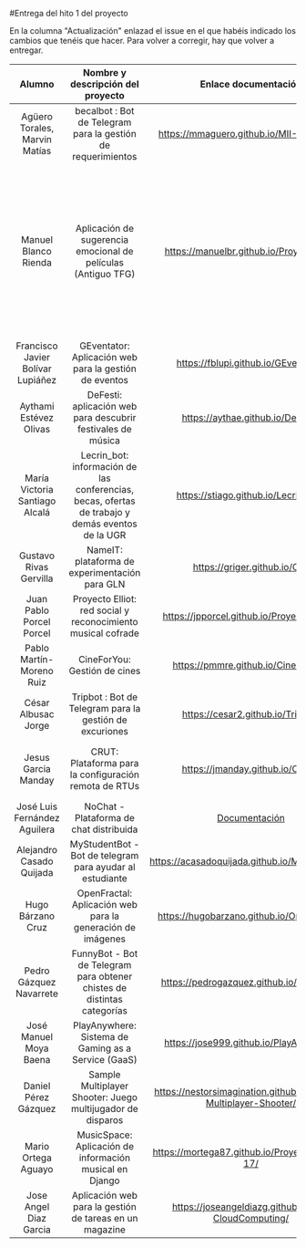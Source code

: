 #Entrega del hito 1 del proyecto

En la columna "Actualización" enlazad el issue en el que habéis
indicado los cambios que tenéis que hacer. Para volver a corregir, hay
que volver a entregar.

| Alumno  | Nombre y descripción del proyecto  | Enlace documentación| Enlace a proyecto | Actualización |
|:-:|:-:|:-:|:-:|:-:|
|Agüero Torales, Marvin Matías |becalbot : Bot de Telegram para la gestión de requerimientos |https://mmaguero.github.io/MII-CC16-17/ |https://github.com/mmaguero/MII-CC16-17.git |
|Manuel Blanco Rienda| Aplicación de sugerencia emocional de películas (Antiguo TFG) | https://manuelbr.github.io/Proyecto_CC/ |https://github.com/manuelbr/Proyecto_CC | Cambio de la arquitectura software usada y añadido de los componentes que tendrá (01/11/2016) [Enlace a issue de corrección](https://github.com/manuelbr/Proyecto_CC/issues/12) [Enlace a issue de actualización de la corrección](https://github.com/manuelbr/Proyecto_CC/issues/13) |
| Francisco Javier Bolívar Lupiáñez | GEventator: Aplicación web para la gestión de eventos | https://fblupi.github.io/GEventator/ | https://github.com/fblupi/GEventator | [Corrección hito 1: descripción en README](https://github.com/fblupi/GEventator/issues/9) |
| Aythami Estévez Olivas | DeFesti: aplicación web para descubrir festivales de música | https://aythae.github.io/DeFesti/ | https://github.com/AythaE/DeFesti |
| María Victoria Santiago Alcalá | Lecrin_bot: información de las conferencias, becas, ofertas de trabajo y demás eventos de la UGR | https://stiago.github.io/Lecrin_Bot/ | https://github.com/STiago/Lecrin_Bot
|Gustavo Rivas Gervilla| NameIT: plataforma de experimentación para GLN | https://griger.github.io/CC/ | https://github.com/Griger/CC | [Añadida descripción del proyecto al README](https://github.com/Griger/CC/issues/6)|
| Juan Pablo Porcel Porcel | Proyecto Elliot: red social y reconocimiento musical cofrade | https://jpporcel.github.io/Proyecto-Elliot/ | https://github.com/JPPorcel/Proyecto-Elliot | [Corrección hito 1](https://github.com/JPPorcel/Proyecto-Elliot/issues/6) |
| Pablo Martín-Moreno Ruiz | CineForYou: Gestión de cines | https://pmmre.github.io/CineForYou/ | https://github.com/pmmre/CineForYou |
| César Albusac Jorge | Tripbot : Bot de Telegram para la gestión de excuriones | https://cesar2.github.io/Tripbot/ | https://github.com/cesar2/Tripbot |
| Jesus Garcia Manday |CRUT: Plataforma para la configuración remota de RTUs | https://jmanday.github.io/CRUT/ | https://github.com/jmanday/CRUT |[Añadida descripción del proyecto al fichero README](https://github.com/jmanday/CRUT/issues/4) ||
|José Luis Fernández Aguilera|NoChat - Plataforma de chat distribuida|[Documentación](https://okynos.github.io/ProyectoCC/)|[Nochat](https://github.com/okynos/ProyectoCC)||
|Alejandro Casado Quijada|MyStudentBot - Bot de telegram para ayudar al estudiante|https://acasadoquijada.github.io/MyStudentBot|https://github.com/acasadoquijada/MyStudentBot|[Añadida documentación en README rama master](https://github.com/acasadoquijada/MyStudentBot/issues/8)|
|Hugo Bárzano Cruz|OpenFractal: Aplicación web para la generación de imágenes|https://hugobarzano.github.io/OpenFractal/|https://github.com/hugobarzano/OpenFractal|[Corregido hito 1:Descripción en README master](https://github.com/hugobarzano/OpenFractal/issues/14)|
|Pedro Gázquez Navarrete |FunnyBot - Bot de Telegram para obtener chistes de distintas categorías|https://pedrogazquez.github.io/FunnyBot/|https://github.com/pedrogazquez/FunnyBot||
| José Manuel Moya Baena  | PlayAnywhere: Sistema de Gaming as a Service (GaaS) | https://jose999.github.io/PlayAnywhere/ | https://github.com/jose999/PlayAnywhere |[Correccion hito 1: Añadida descripcion a README](https://github.com/jose999/PlayAnywhere/issues/1)|
| Daniel Pérez Gázquez  | Sample Multiplayer Shooter: Juego multijugador de disparos | https://nestorsimagination.github.io/Sample-Multiplayer-Shooter/ | https://github.com/NestorsImagination/Sample-Multiplayer-Shooter/ ||
| Mario Ortega Aguayo  | MusicSpace: Aplicación de información musical en Django |https://mortega87.github.io/ProyectoCC-16-17/ | https://github.com/mortega87/ProyectoCC-16-17 | [Añadida descripción a README](https://github.com/mortega87/ProyectoCC-16-17/issues/5) ||
|Jose Angel Diaz Garcia | Aplicación web para la gestión de tareas en un magazine | https://joseangeldiazg.github.io/MII-CloudComputing/ | https://github.com/joseangeldiazg/MII-CloudComputing ||
